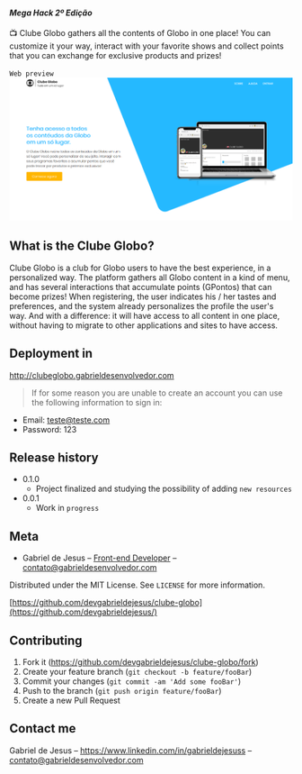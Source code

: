 #### _Mega Hack 2º Edição_

📺 Clube Globo gathers all the contents of Globo in one place! You can customize it your way, interact with your favorite shows and collect points that you can exchange for exclusive products and prizes!

`Web preview`
![](web-preview.png)

## What is the Clube Globo?

Clube Globo is a club for Globo users to have the best experience, in a personalized way. The platform gathers all Globo content in a kind of menu, and has several interactions that accumulate points (GPontos) that can become prizes! When registering, the user indicates his / her tastes and preferences, and the system already personalizes the profile the user's way. And with a difference: it will have access to all content in one place, without having to migrate to other applications and sites to have access.

## Deployment in
http://clubeglobo.gabrieldesenvolvedor.com
> If for some reason you are unable to create an account you can use the following information to sign in:
- Email: teste@teste.com
- Password: 123

## Release history

* 0.1.0
    * Project finalized and studying the possibility of adding `new resources`
* 0.0.1
    * Work in `progress`
    
## Meta

* Gabriel de Jesus – [Front-end Developer](https://www.gabrieldesenvolvedor.com/) – contato@gabrieldesenvolvedor.com

Distributed under the MIT License. See `LICENSE` for more information.

[https://github.com/devgabrieldejesus/clube-globo](https://github.com/devgabrieldejesus/)

## Contributing

1. Fork it (<https://github.com/devgabrieldejesus/clube-globo/fork>)
2. Create your feature branch (`git checkout -b feature/fooBar`)
3. Commit your changes (`git commit -am 'Add some fooBar'`)
4. Push to the branch (`git push origin feature/fooBar`)
5. Create a new Pull Request




## Contact me

Gabriel de Jesus – https://www.linkedin.com/in/gabrieldejesuss – contato@gabrieldesenvolvedor.com
